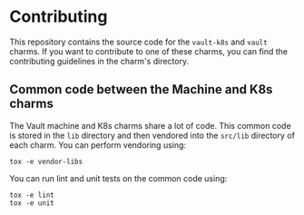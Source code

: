# Contributing

This repository contains the source code for the `vault-k8s` and `vault` charms. If you want to contribute to one of these charms, you can find the contributing guidelines in the charm's directory.

## Common code between the Machine and K8s charms

The Vault machine and K8s charms share a lot of code. This common code is stored in the `lib` directory and then vendored into the `src/lib` directory of each charm. You can perform vendoring using:

```shell
tox -e vendor-libs
```

You can run lint and unit tests on the common code using:

```shell
tox -e lint
tox -e unit
```
